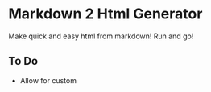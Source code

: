 # Markdown 2 Html Generator

Make quick and easy html from markdown!  Run and go!

## To Do

- Allow for custom <title>
- Add cool javascript fade ins to template
- Other stuff?

